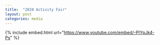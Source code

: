 ```yaml
---
title:  "2020 Activity Fair"
layout: post
categories: media
---
```


{% include embed.html url="https://www.youtube.com/embed/-PIYpJk4-Ps" %}

